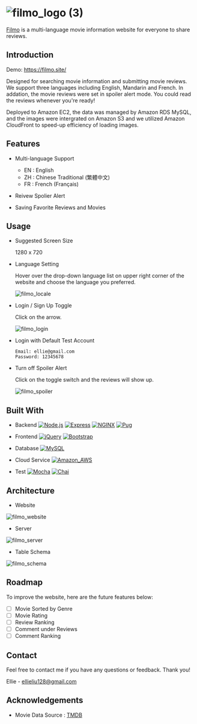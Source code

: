 # ![filmo_logo (3)](https://user-images.githubusercontent.com/105041441/196049846-8c99e3aa-f841-411c-812d-dad48e68f2e9.png)


[Filmo](https://filmo.site/) is a multi-language movie information website for everyone to share reviews.

## Introduction

Demo: https://filmo.site/

Designed for searching movie information and submitting movie reviews. We support three languages including English, Mandarin and French. In addation, the movie reviews were set in spoiler alert mode. You could read the reviews whenever you're ready!

Deployed to Amazon EC2, the data was managed by Amazon RDS MySQL, and the images were intergrated on Amazon S3 and we utilized Amazon CloudFront to speed-up efficiency of loading images.
## Features

- Multi-language Support
    - EN : English
    - ZH : Chinese Traditional (繁體中文)
    - FR : French (Français)
    
- Reivew Spolier Alert 

- Saving Favorite Reviews and Movies

## Usage

- Suggested Screen Size

  1280 x 720

- Language Setting 

  Hover over the drop-down language list on upper right corner of the website and choose the language you preferred.
  
  ![filmo_locale](https://user-images.githubusercontent.com/105041441/196049929-8451cb88-6972-4c44-8e4f-54071265cd7b.gif)

- Login / Sign Up Toggle
 
  Click on the arrow.
  
  ![filmo_login](https://user-images.githubusercontent.com/105041441/196049939-95462bd8-7a70-4849-8e85-55ecf3125aa1.gif)

- Login with Default Test Account
 
    ```  
    Email: ellie@gmail.com
    Password: 12345678
    ```

- Turn off Spoiler Alert

  Click on the toggle switch and the reviews will show up.

  ![filmo_spoiler](https://user-images.githubusercontent.com/105041441/196049943-d387c115-0e5e-4dfb-9a3a-cf8a443a37a3.gif)

## Built With
- Backend
    [![Node.js](https://img.shields.io/badge/Node.js-339933?style=for-the-badge&logo=nodedotjs&logoColor=white)](https://nodejs.org/en/) 
    [![Express](https://img.shields.io/badge/Express.js-000000?style=for-the-badge&logo=express&logoColor=white)](https://expressjs.com/)
    [![NGINX](https://img.shields.io/badge/Nginx-009639?style=for-the-badge&logo=nginx&logoColor=white)](https://www.nginx.com/)
    [![Pug](https://img.shields.io/badge/Pug-E3C29B?style=for-the-badge&logo=pug&logoColor=black)](https://pugjs.org/api/getting-started.html)

- Frontend
    [![jQuery](https://img.shields.io/badge/jQuery-0769AD?style=for-the-badge&logo=jquery&logoColor=white)](https://jquery.com/)
    [![Bootstrap](https://img.shields.io/badge/Bootstrap-563D7C?style=for-the-badge&logo=bootstrap&logoColor=white)](https://getbootstrap.com/)

- Database
    [![MySQL](https://img.shields.io/badge/MySQL-005C84?style=for-the-badge&logo=mysql&logoColor=white)](https://www.mysql.com/)

- Cloud Service
    [![Amazon_AWS](https://img.shields.io/badge/Amazon_AWS-FF9900?style=for-the-badge&logo=amazonaws&logoColor=white)](https://aws.amazon.com/tw/)

- Test
    [![Mocha](https://img.shields.io/badge/Mocha-8D6748?style=for-the-badge&logo=Mocha&logoColor=white)](https://mochajs.org/)
    [![Chai](https://img.shields.io/badge/chai-A30701?style=for-the-badge&logo=chai&logoColor=white)](https://www.chaijs.com/)

## Architecture

- Website

![filmo_website](https://user-images.githubusercontent.com/105041441/196109939-c2c404ac-8e2e-4b1d-aa42-61771f481dc5.jpg)

- Server

![filmo_server](https://user-images.githubusercontent.com/105041441/196049972-d88cda8f-24c7-4646-9752-c903196d282b.jpg)

- Table Schema

![filmo_schema](https://user-images.githubusercontent.com/105041441/196049977-dfc02807-ffcc-4cd4-86f3-f20eddfdef28.png)

## Roadmap

To improve the website, here are the future features below:

 - [ ]  Movie Sorted by Genre
 - [ ]  Movie Rating
 - [ ]  Review Ranking
 - [ ]  Comment under Reviews
 - [ ]  Comment Ranking 

## Contact
Feel free to contact me if you have any questions or feedback. Thank you!

Ellie - ellieliu128@gmail.com

## Acknowledgements

 - Movie Data Source : [TMDB](https://www.themoviedb.org/documentation/api)
